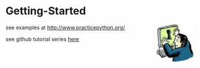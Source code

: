 # Getting-Started
<img align="right" src=https://raw.githubusercontent.com/valentinegarikayi/Getting-Started-/master/img/logo.jpg width=100px>

see examples at http://www.practicepython.org/

see github tutorial series [here](https://www.youtube.com/watch?v=DR7MLaAKcUk&list=PLfdtiltiRHWFEbt9V04NrbmksLV4Pdf3j)

